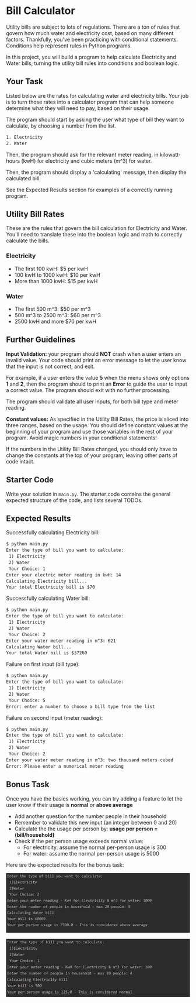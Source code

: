 # Bill Calculator

Utility bills are subject to lots of regulations. There are a ton of rules that
govern how much water and electricity cost, based on many different factors. 
Thankfully, you've been practicing with conditional statements. Conditions help
represent rules in Python programs.

In this project, you will build a program to help calculate Electricity and 
Water bills, turning the utility bill rules into conditions and boolean logic.

## Your Task

Listed below are the rates for calculating water and electricity bills. Your job
is to turn those rates into a calculator program that can help someone determine
what they will need to pay, based on their usage.

The program should start by asking the user what type of bill they want to 
calculate, by choosing a number from the list.

```txt
1. Electricity
2. Water
```

Then, the program should ask for the relevant meter reading, in kilowatt-hours 
(kwH) for electricity and cubic meters (m^3) for water. 

Then, the program should display a 'calculating' message, then display the 
calculated bill.

See the Expected Results section for examples of a correctly running program.

## Utility Bill Rates

These are the rules that govern the bill calculation for Electricity and Water.
You'll need to translate these into the boolean logic and math to correctly
calculate the bills.

### Electricity

- The first 100 kwH: $5 per kwH 
- 100 kwH to 1000 kwH: $10 per kwH
- More than 1000 kwH: $15 per kwH

### Water

- The first 500 m^3: $50 per m^3
- 500 m^3 to 2500 m^3: $60 per m^3
- 2500 kwH and more $70 per kwH

## Further Guidelines

**Input Validation:** your program should **NOT** crash when a user enters an 
invalid value. Your code should print an error message to let the user know that
the input is not correct, and exit.

For example, if a user enters the value **5** when the menu shows only options 
**1** and **2**, then the program should to print an **Error** to guide the user 
to input a correct value. The program should exit with no further processing.

The program should validate all user inputs, for both bill type and meter reading.

**Constant values:** As specified in the Utility Bill Rates, the price is sliced 
into three ranges, based on the usage. You should define constant values at the 
beginning of your program and use those variables in the rest of your program.
Avoid magic numbers in your conditional statements!

If the numbers in the Utility Bill Rates changed, you should only have to change 
the constants at the top of your program, leaving other parts of code intact.

## Starter Code

Write your solution in `main.py`. The starter code contains the general expected 
structure of the code, and lists several TODOs.

## Expected Results

Successfully calculating Electricity bill: 

```txt
$ python main.py
Enter the type of bill you want to calculate:
 1) Electricity
 2) Water
 Your Choice: 1
Enter your electric meter reading in kwH: 14
Calculating Electricity bill...
Your total Electricity bill is $70
```

Successfully calculating Water bill: 
```txt
$ python main.py
Enter the type of bill you want to calculate:
 1) Electricity
 2) Water
 Your Choice: 2
Enter your water meter reading in m^3: 621
Calculating Water bill...
Your total Water bill is $37260
```

Failure on first input (bill type): 

```txt
$ python main.py
Enter the type of bill you want to calculate:
 1) Electricity
 2) Water
 Your Choice: 5
Error: enter a number to choose a bill type from the list
```

Failure on second input (meter reading): 
```txt
$ python main.py
Enter the type of bill you want to calculate:
 1) Electricity
 2) Water
 Your Choice: 2
Enter your water meter reading in m^3: two thousand meters cubed
Error: Please enter a numerical meter reading
```

## Bonus Task

Once you have the basics working, you can try adding a feature to let the user 
know if their usage is **normal** or **above average**

- Add another question for the number people in their household
- Remember to validate this new input (an integer between 0 and 20)
- Calculate the the usage per person by: **usage per person = (bill/household)**
- Check if the per person usage exceeds normal value:
    - For electricity: assume the normal per-person usage is 300
    - For water: assume the normal per-person usage is 5000

Here are the expected results for the bonus task:
 
![image](assets/bonus_item_water_above_average.PNG)
 
![image](assets/bonus_item_ele_normal.PNG)
